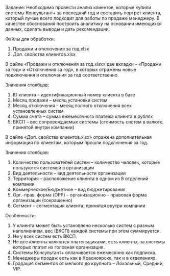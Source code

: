 Задание:
Необходимо провести анализ клиентов, которые купили системы Консультант+ за последний год и составить портрет клиента, который лучше всего подходит для работы по продаже менеджеру. В качестве обоснования построить аналитику на основании имеющихся данных, сделать выводы и дать рекомендации.

Файлы для обработки:
1.	Продажи и отключения за год.xlsx
2.	Доп. свойства клиентов.xlsx

В файле «Продажи и отключения за год.xlsx» две вкладки – «Продажи за год» и «Отключения за год», в которых отражены новые подключения и отключения за год соответственно.

Значения столбцов:
1.	ID клиента – идентификационный номер клиента в базе
2.	Месяц продажи – месяц установки систем
3.	Месяц отключения – месяц полного отключения всех установленных систем
4.	Сумма счета – сумма ежемесячного платежа клиента в рублях
5.	ВКСП – вес сопровождаемых системы (стоимость систем в валюте, принятой внутри компании)

В файле «Доп. свойства клиентов.xlsx» отражена дополнительная информация по клиентам, которым прошли подключения за год.

Значения столбцов:
1.	Количество пользователей систем – количество человек, которые пользуются системой в организации
2.	Вид деятельности – вид деятельности организации
3.	Территория – расположение клиента в одном из 8 отделений компании
4.	Коммерческое/Бюджетное – вид бюджетирования
5.	Орг.-прав. форма (OPP) – организационно – правовая форма организации (сокращенно)
6.	Сегмент – сегментация клиента, принятая внутри компании

Особенности:
1.	У клиента может быть установлено несколько систем с разным наполнением, вес (ВКСП) каждой системы при этом суммируется.
2.	Не у всех систем есть ВКСП.
3.	Не все клиенты являются плательщиками, есть клиенты, за системы которых платит их головная организация.
4.	Системы Консультант+ оплачивается ежемесячно как подписка. 
5.	Менеджеры продаж есть как в Красноярске, так и в отделениях.
6.	Градация сегментов от мелкого до крупного – Локальный, Средний, VIP.

